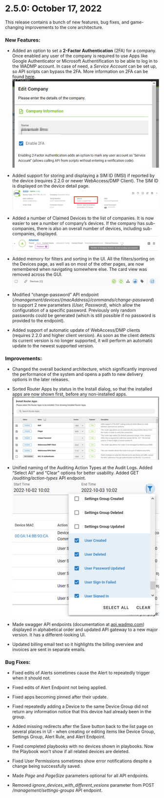 # 2.5.0: October 17, 2022

This release contains a bunch of new features, bug fixes, and game-changing improvements to the core architecture.


### New Features:

* Added an option to set a **2-Factor Authentication** (2FA) for a company. Once enabled any user of the company is required to use Apps like Google Authenticator or Microsoft Authentification to be able to log in to the WADMP account. In case of need, a *Service Account* can be set up, so API scripts can bypass the 2FA. More information on 2FA can be found [here](https://docs.wadmp.com/explanations/2fa/).
![2FA](./2fa.png "2FA")
* Added support for storing and displaying a SIM ID (IMSI) if reported by the device (requires 2.2.0 or newer WebAccess/DMP Client). The SIM ID is displayed on the device detail page.
![2FA](./sim-id.png "SIM ID")

* Added a number of Claimed Devices to the list of companies. It is now easier to see a number of company’s devices. If the company has sub-companies, there is also an overall number of devices, including sub-companies, displayed.
![2FA](./number-of-companies.png "Number of companies")

* Added memory for filters and sorting in the UI. All the filters/sorting on the Devices page, as well as on most of the other pages,  are now remembered when navigating somewhere else. The card view was removed across the GUI.
![2FA](./filters.png "Filters")

* Modified “change-password” API endpoint (*/management/devices/{macAddress}/commands/change-password*) to support 2 new parameters (*User, Password*), which allow the configuration of a specific password. Previously only random passwords could be generated (which is still possible if no password is provided to the endpoint).
  
* Added support of automatic update of WebAccess/DMP clients (requires 2.2.0 and higher client version). As soon as the client detects its current version is no longer supported, it will perform an automatic update to the newest supported version.


### Improvements:

* Changed the overall backend architecture, which significantly improved the performance of the system and opens a path to new delivery options in the later releases. 

* Sorted Router Apps by status in the Install dialog, so that the installed apps are now shown first, before any non-installed apps.
![2FA](./install-ra.png "Install Router Apps")

* Unified naming of the Auditing Action Types at the Audit Logs. Added “Select All” and “Clear” options for better usability. Added GET */auditing/action-types* API endpoint.
![2FA](./action-types.png "Action Types")

* Made swagger API endpoints (documentation at [api.wadmp.com](https://api.wadmp.com)) displayed in alphabetical order and updated API gateway to a new major version. It has a different-looking UI.
  
* Updated billing email text so it highlights the billing overview and invoices are sent in separate emails.


### Bug Fixes: 

* Fixed edits of Alerts sometimes cause the Alert to repeatedly trigger when it should not.

* Fixed edits of Alert Endpoint not being applied.

* Fixed apps becoming pinned after their update.

* Fixed repeatedly adding a Device to the same Device Group did not return any information notice that this device had already been in the group.
  
* Added missing redirects after the Save button back to the list page on several places in UI - when creating or editing items like Device Group, Settings Group, Alert Rule, and Alert Endpoint.

* Fixed completed playbooks with no devices shown in playbooks. Now the Playbook won't show if all related devices are deleted.

* Fixed User Permissions sometimes show error notifications despite a change being successfully saved.

* Made *Page* and *PageSize* parameters optional for all API endpoints.

* Removed *ignore_devices_with_different_vesions* parameter from POST */management/settings-groups* API endpoint.










